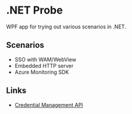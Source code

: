 # .NET Probe

WPF app for trying out various scenarios in .NET.

## Scenarios

- SSO with WAM/WebView
- Embedded HTTP server
- Azure Monitoring SDK

## Links

- [Credential Management API](https://www.developerfusion.com/code/4693/using-the-credential-management-api/)
